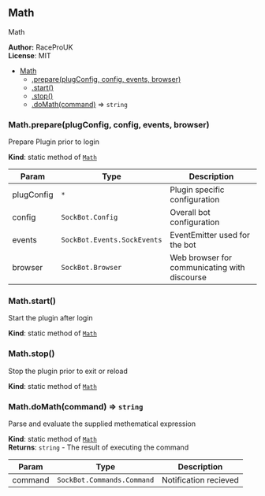 <a name="module_Math"></a>
## Math
Math

**Author:** RaceProUK  
**License**: MIT  

* [Math](#module_Math)
  * [.prepare(plugConfig, config, events, browser)](#module_Math.prepare)
  * [.start()](#module_Math.start)
  * [.stop()](#module_Math.stop)
  * [.doMath(command)](#module_Math.doMath) ⇒ <code>string</code>

<a name="module_Math.prepare"></a>
### Math.prepare(plugConfig, config, events, browser)
Prepare Plugin prior to login

**Kind**: static method of <code>[Math](#module_Math)</code>  

| Param | Type | Description |
| --- | --- | --- |
| plugConfig | <code>\*</code> | Plugin specific configuration |
| config | <code>SockBot.Config</code> | Overall bot configuration |
| events | <code>SockBot.Events.SockEvents</code> | EventEmitter used for the bot |
| browser | <code>SockBot.Browser</code> | Web browser for communicating with discourse |

<a name="module_Math.start"></a>
### Math.start()
Start the plugin after login

**Kind**: static method of <code>[Math](#module_Math)</code>  
<a name="module_Math.stop"></a>
### Math.stop()
Stop the plugin prior to exit or reload

**Kind**: static method of <code>[Math](#module_Math)</code>  
<a name="module_Math.doMath"></a>
### Math.doMath(command) ⇒ <code>string</code>
Parse and evaluate the supplied methematical expression

**Kind**: static method of <code>[Math](#module_Math)</code>  
**Returns**: <code>string</code> - The result of executing the command  

| Param | Type | Description |
| --- | --- | --- |
| command | <code>SockBot.Commands.Command</code> | Notification recieved |

